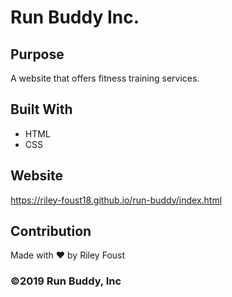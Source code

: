 # Run Buddy Inc.

## Purpose
A website that offers fitness training services.

## Built With
* HTML
* CSS

## Website
https://riley-foust18.github.io/run-buddy/index.html

## Contribution
Made with ❤️ by Riley Foust

### ©️2019 Run Buddy, Inc
